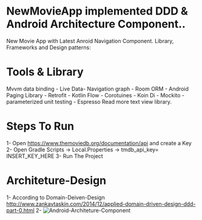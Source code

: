 # NewMovieApp implemented DDD & Android Architecture Component..
New Movie App with Latest Anroid Navigation Component.
Library, Frameworks and Design patterns:

# Tools & Library
Mvvm data binding - Live Data- Navigation graph - Room ORM - Android Paging Library -
Retrofit - Kotlin Flow - Corotuines - Koin Di - Mockito - parameterized unit testing - Espresso
Read more text view library.

# Steps To Run 
1- Open https://www.themoviedb.org/documentation/api and create a Key
2- Open Gradle Scripts -> Local.Properties -> tmdb_api_key= INSERT_KEY_HERE
3- Run The Project

# Architeture-Design
1- According to Domain-Deiven-Design http://www.zankavtaskin.com/2014/12/applied-domain-driven-design-ddd-part-0.html
2-  ![Android-Architeture-Component](https://drive.google.com/file/d/1uPCac7XxlLTv_UkHlqXmR5E6AGhZIz5d/view)
